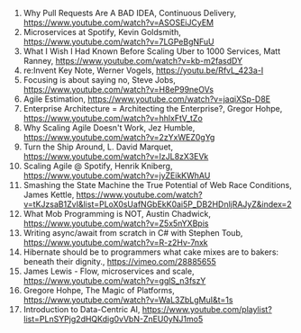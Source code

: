 1. Why Pull Requests Are A BAD IDEA, Continuous Delivery, https://www.youtube.com/watch?v=ASOSEiJCyEM
1. Microservices at Spotify, Kevin Goldsmith, https://www.youtube.com/watch?v=7LGPeBgNFuU
1. What I Wish I Had Known Before Scaling Uber to 1000 Services, Matt Ranney, https://www.youtube.com/watch?v=kb-m2fasdDY
1. re:Invent Key Note, Werner Vogels, https://youtu.be/RfvL_423a-I
1. Focusing is about saying no, Steve Jobs, https://www.youtube.com/watch?v=H8eP99neOVs
1. Agile Estimation, https://www.youtube.com/watch?v=jaqiXSp-D8E
1. Enterprise Architecture = Architecting the Enterprise?, Gregor Hohpe, https://www.youtube.com/watch?v=hhlxFtV_tZo
1. Why Scaling Agile Doesn't Work, Jez Humble, https://www.youtube.com/watch?v=2zYxWEZ0gYg
1. Turn the Ship Around, L. David Marquet, https://www.youtube.com/watch?v=IzJL8zX3EVk
1. Scaling Agile @ Spotify, Henrik Kniberg, https://www.youtube.com/watch?v=jyZEikKWhAU
1. Smashing the State Machine the True Potential of Web Race Conditions, James Kettle, https://www.youtube.com/watch?v=tKJzsaB1ZvI&list=PLoX0sUafNGbEkK0ai5P_DB2HDnljRAJyZ&index=2
1. What Mob Programming is NOT, Austin Chadwick, https://www.youtube.com/watch?v=Z5x5nYXBpis
1. Writing async/await from scratch in C# with Stephen Toub, https://www.youtube.com/watch?v=R-z2Hv-7nxk
1. Hibernate should be to programmers what cake mixes are to bakers: beneath their dignity., https://vimeo.com/28885655
1. James Lewis - Flow, microservices and scale, https://www.youtube.com/watch?v=gglS_n3fszY
1. Gregore Hohpe, The Magic of Platforms, https://www.youtube.com/watch?v=WaL3ZbLgMuI&t=1s
1. Introduction to Data-Centric AI, https://www.youtube.com/playlist?list=PLnSYPjg2dHQKdig0vVbN-ZnEU0yNJ1mo5